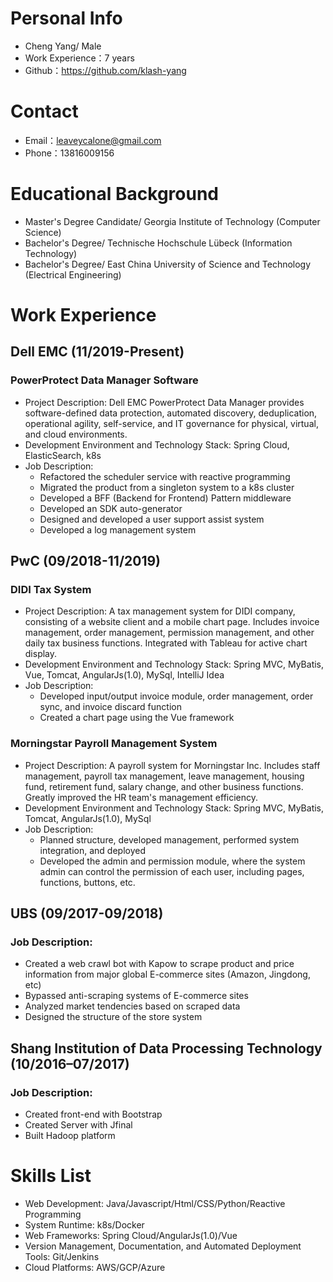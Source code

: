 # Personal Info  
  
- Cheng Yang/ Male  
- Work Experience：7 years  
- Github：https://github.com/klash-yang  
  
# Contact  
  
- Email：leaveycalone@gmail.com  
- Phone：13816009156  
  
# Educational Background  
  
- Master's Degree Candidate/ Georgia Institute of Technology (Computer Science)
- Bachelor's Degree/ Technische Hochschule Lübeck (Information Technology)  
- Bachelor's Degree/ East China University of Science and Technology (Electrical Engineering)  
  
# Work Experience  
  
## Dell EMC (11/2019-Present)  
  
### PowerProtect Data Manager Software  
  
- Project Description: Dell EMC PowerProtect Data Manager provides software-defined data protection, automated discovery, deduplication, operational agility, self-service, and IT governance for physical, virtual, and cloud environments.  
- Development Environment and Technology Stack: Spring Cloud, ElasticSearch, k8s  
- Job Description:  
    -  Refactored the scheduler service with reactive programming  
    -  Migrated the product from a singleton system to a k8s cluster  
    -  Developed a BFF (Backend for Frontend) Pattern middleware  
    -  Developed an SDK auto-generator  
    -  Designed and developed a user support assist system  
    -  Developed a log management system  
  
## PwC (09/2018-11/2019)  
  
### DIDI Tax System  
  
- Project Description: A tax management system for DIDI company, consisting of a website client and a mobile chart page. Includes invoice management, order management, permission management, and other daily tax business functions. Integrated with Tableau for active chart display.  
- Development Environment and Technology Stack:  Spring MVC, MyBatis, Vue, Tomcat, AngularJs(1.0), MySql, IntelliJ Idea  
- Job Description:  
    -  Developed input/output invoice module, order management, order sync, and invoice discard function  
    -  Created a chart page using the Vue framework  
  
### Morningstar Payroll Management System  
  
- Project Description: A payroll system for Morningstar Inc. Includes staff management, payroll tax management, leave management, housing fund, retirement fund, salary change, and other business functions. Greatly improved the HR team's management efficiency.  
- Development Environment and Technology Stack:  Spring MVC, MyBatis, Tomcat, AngularJs(1.0), MySql  
- Job Description:  
    -  Planned structure, developed management, performed system integration, and deployed  
    -  Developed the admin and permission module, where the system admin can control the permission of each user, including pages, functions, buttons, etc.  
  
## UBS (09/2017-09/2018)  
  
### Job Description:  
  
- Created a web crawl bot with Kapow to scrape product and price information from major global E-commerce sites (Amazon, Jingdong, etc)  
- Bypassed anti-scraping systems of E-commerce sites  
- Analyzed market tendencies based on scraped data  
- Designed the structure of the store system  
  
## Shang Institution of Data Processing Technology (10/2016–07/2017)  
  
### Job Description:  
  
- Created front-end with Bootstrap  
- Created Server with Jfinal  
- Built Hadoop platform  
  
# Skills List  
  
- Web Development: Java/Javascript/Html/CSS/Python/Reactive Programming  
- System Runtime: k8s/Docker  
- Web Frameworks: Spring Cloud/AngularJs(1.0)/Vue  
- Version Management, Documentation, and Automated Deployment Tools: Git/Jenkins  
- Cloud Platforms: AWS/GCP/Azure  
